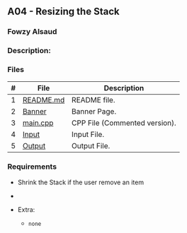 ## A04 - Resizing the Stack
### Fowzy Alsaud
### Description:
> 

### Files

|   #   | File            | Description                                        |
| :---: | --------------- | -------------------------------------------------- |
|   1   | [README.md](README.md)         | README file.      |
|   2   | [Banner](Banner)  | Banner Page.         |
|   3   | [main.cpp](main.cpp) | CPP File (Commented version). |
|   4   | [Input](nums_test.dat)  | Input File.         |
|   5   | [Output](output)  | Output File.         |

### Requirements
- Shrink the Stack if the user remove an item
-  

- Extra:
    - `none`

